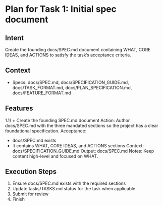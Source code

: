 # Plan for Task 1: Initial spec document

## Intent
Create the founding docs/SPEC.md document containing WHAT, CORE IDEAS, and ACTIONS to satisfy the task’s acceptance criteria.

## Context
- Specs: docs/SPEC.md, docs/SPECIFICATION_GUIDE.md, docs/TASK_FORMAT.md, docs/PLAN_SPECIFICATION.md, docs/FEATURE_FORMAT.md

## Features
1.1) + Create the founding SPEC.md document
   Action: Author docs/SPEC.md with the three mandated sections so the project has a clear foundational specification.
   Acceptance:
   - docs/SPEC.md exists
   - It contains WHAT, CORE IDEAS, and ACTIONS sections
   Context: docs/SPECIFICATION_GUIDE.md
   Output: docs/SPEC.md
   Notes: Keep content high-level and focused on WHAT.

## Execution Steps
1) Ensure docs/SPEC.md exists with the required sections
2) Update tasks/TASKS.md status for the task when applicable
3) Submit for review
4) Finish
